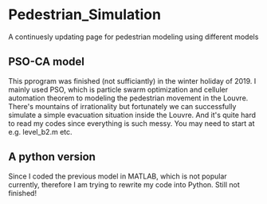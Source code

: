 # Pedestrian_Simulation
A continuesly updating page for pedestrian modeling using different models
## PSO-CA model
This pprogram was finished (not sufficiantly) in the winter holiday of 2019. I mainly used PSO, which is particle swarm optimization and celluler automation theorem to modeling the pedestrian movement in the Louvre. There's mountains of irrationality but fortunately we can successfully simulate a simple evacuation situation inside the Louvre. And it's quite hard to read my codes since everything is such messy. You may need to start at e.g. level_b2.m etc.
## A python version
Since I coded the previous model in MATLAB, which is not popular currently, therefore I am trying to rewrite my code into Python. Still not finished!
